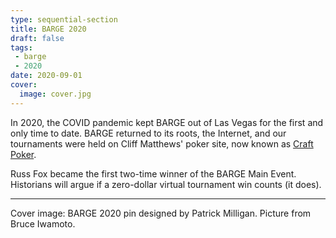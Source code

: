 ```yaml
---
type: sequential-section
title: BARGE 2020
draft: false
tags:
 - barge
 - 2020
date: 2020-09-01
cover:
  image: cover.jpg
---
```


In 2020, the COVID pandemic kept BARGE out of Las Vegas for the first and only time to date.
BARGE returned to its roots, the Internet, and our tournaments were held on Cliff Matthews' poker site,
now known as [Craft Poker](https://craftpoker.com/).

Russ Fox became the first two-time winner of the BARGE Main Event.
Historians will argue if a zero-dollar virtual tournament win counts (it does).

-----

Cover image: BARGE 2020 pin designed by Patrick Milligan.  Picture from Bruce Iwamoto.
